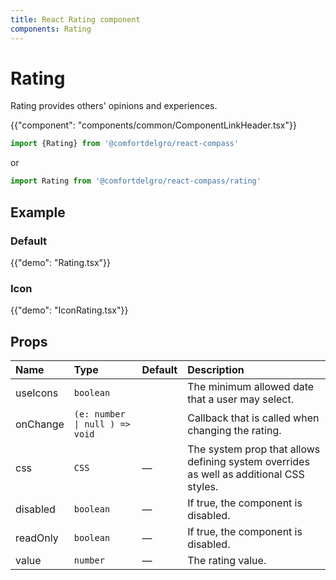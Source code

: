 ```yaml
---
title: React Rating component
components: Rating
---
```


# Rating

<p class="description">Rating provides others' opinions and experiences.</p>

{{"component": "components/common/ComponentLinkHeader.tsx"}}

```jsx
import {Rating} from '@comfortdelgro/react-compass'
```

or

```jsx
import Rating from '@comfortdelgro/react-compass/rating'
```

## Example

### Default

{{"demo": "Rating.tsx"}}

### Icon

{{"demo": "IconRating.tsx"}}

## Props

| Name     | Type                           | Default | Description                                                                             |
| :------- | :----------------------------- | :------ | :-------------------------------------------------------------------------------------- |
| useIcons | `boolean`                      |         | The minimum allowed date that a user may select.                                        |
| onChange | `(e: number \| null ) => void` |         | Callback that is called when changing the rating.                                       |
| css      | `CSS`                          | —       | The system prop that allows defining system overrides as well as additional CSS styles. |
| disabled | `boolean`                      | —       | If true, the component is disabled.                                                     |
| readOnly | `boolean`                      | —       | If true, the component is disabled.                                                     |
| value    | `number`                       | —       | The rating value.                                                                       |
